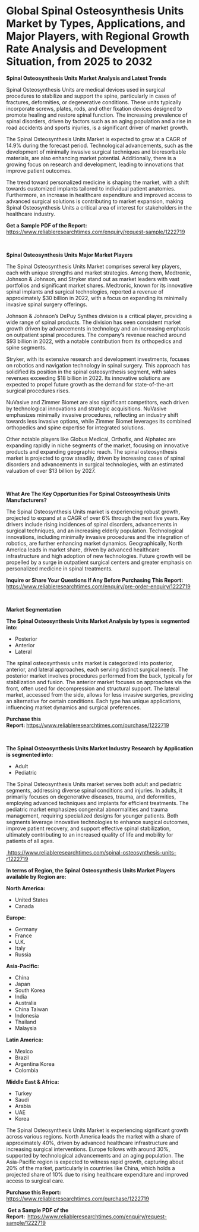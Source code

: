 <p><h1>Global Spinal Osteosynthesis Units Market by Types, Applications, and Major Players, with Regional Growth Rate Analysis and Development Situation, from 2025 to 2032</h1></p><p><strong>Spinal Osteosynthesis Units Market Analysis and Latest Trends</strong></p>
<p><p>Spinal Osteosynthesis Units are medical devices used in surgical procedures to stabilize and support the spine, particularly in cases of fractures, deformities, or degenerative conditions. These units typically incorporate screws, plates, rods, and other fixation devices designed to promote healing and restore spinal function. The increasing prevalence of spinal disorders, driven by factors such as an aging population and a rise in road accidents and sports injuries, is a significant driver of market growth.</p><p>The Spinal Osteosynthesis Units Market is expected to grow at a CAGR of 14.9% during the forecast period. Technological advancements, such as the development of minimally invasive surgical techniques and bioresorbable materials, are also enhancing market potential. Additionally, there is a growing focus on research and development, leading to innovations that improve patient outcomes.</p><p>The trend toward personalized medicine is shaping the market, with a shift towards customized implants tailored to individual patient anatomies. Furthermore, an increase in healthcare expenditure and improved access to advanced surgical solutions is contributing to market expansion, making Spinal Osteosynthesis Units a critical area of interest for stakeholders in the healthcare industry.</p></p>
<p><strong>Get a Sample PDF of the Report:&nbsp;</strong> <a href="https://www.reliableresearchtimes.com/enquiry/request-sample/1222719?utm_campaign=3027&utm_medium=2&utm_source=Github&utm_content=ia&utm_term=16042025&utm_id=spinal-osteosynthesis-units">https://www.reliableresearchtimes.com/enquiry/request-sample/1222719</a></p>
<p>&nbsp;</p>
<p><strong>Spinal Osteosynthesis Units Major Market Players</strong></p>
<p><p>The Spinal Osteosynthesis Units Market comprises several key players, each with unique strengths and market strategies. Among them, Medtronic, Johnson & Johnson, and Stryker stand out as market leaders with vast portfolios and significant market shares. Medtronic, known for its innovative spinal implants and surgical technologies, reported a revenue of approximately $30 billion in 2022, with a focus on expanding its minimally invasive spinal surgery offerings.</p><p>Johnson & Johnson’s DePuy Synthes division is a critical player, providing a wide range of spinal products. The division has seen consistent market growth driven by advancements in technology and an increasing emphasis on outpatient spinal procedures. The company’s revenue reached around $93 billion in 2022, with a notable contribution from its orthopedics and spine segments.</p><p>Stryker, with its extensive research and development investments, focuses on robotics and navigation technology in spinal surgery. This approach has solidified its position in the spinal osteosynthesis segment, with sales revenues exceeding $18 billion in 2022. Its innovative solutions are expected to propel future growth as the demand for state-of-the-art surgical procedures rises.</p><p>NuVasive and Zimmer Biomet are also significant competitors, each driven by technological innovations and strategic acquisitions. NuVasive emphasizes minimally invasive procedures, reflecting an industry shift towards less invasive options, while Zimmer Biomet leverages its combined orthopedics and spine expertise for integrated solutions.</p><p>Other notable players like Globus Medical, Orthofix, and Alphatec are expanding rapidly in niche segments of the market, focusing on innovative products and expanding geographic reach. The spinal osteosynthesis market is projected to grow steadily, driven by increasing cases of spinal disorders and advancements in surgical technologies, with an estimated valuation of over $13 billion by 2027.</p></p>
<p>&nbsp;</p>
<p><strong>What Are The Key Opportunities For Spinal Osteosynthesis Units Manufacturers?</strong></p>
<p><p>The Spinal Osteosynthesis Units market is experiencing robust growth, projected to expand at a CAGR of over 6% through the next five years. Key drivers include rising incidences of spinal disorders, advancements in surgical techniques, and an increasing elderly population. Technological innovations, including minimally invasive procedures and the integration of robotics, are further enhancing market dynamics. Geographically, North America leads in market share, driven by advanced healthcare infrastructure and high adoption of new technologies. Future growth will be propelled by a surge in outpatient surgical centers and greater emphasis on personalized medicine in spinal treatments.</p></p>
<p><strong>Inquire or Share Your Questions If Any Before Purchasing This Report:</strong> <a href="https://www.reliableresearchtimes.com/enquiry/pre-order-enquiry/1222719?utm_campaign=3027&utm_medium=2&utm_source=Github&utm_content=ia&utm_term=16042025&utm_id=spinal-osteosynthesis-units">https://www.reliableresearchtimes.com/enquiry/pre-order-enquiry/1222719</a></p>
<p>&nbsp;</p>
<p><strong>Market Segmentation</strong></p>
<p><strong>The Spinal Osteosynthesis Units Market Analysis by types is segmented into:</strong></p>
<p><ul><li>Posterior</li><li>Anterior</li><li>Lateral</li></ul></p>
<p><p>The spinal osteosynthesis units market is categorized into posterior, anterior, and lateral approaches, each serving distinct surgical needs. The posterior market involves procedures performed from the back, typically for stabilization and fusion. The anterior market focuses on approaches via the front, often used for decompression and structural support. The lateral market, accessed from the side, allows for less invasive surgeries, providing an alternative for certain conditions. Each type has unique applications, influencing market dynamics and surgical preferences.</p></p>
<p><strong>Purchase this Report:&nbsp;</strong><a href="https://www.reliableresearchtimes.com/purchase/1222719?utm_campaign=3027&utm_medium=2&utm_source=Github&utm_content=ia&utm_term=16042025&utm_id=spinal-osteosynthesis-units">https://www.reliableresearchtimes.com/purchase/1222719</a></p>
<p>&nbsp;</p>
<p><strong>The Spinal Osteosynthesis Units Market Industry Research by Application is segmented into:</strong></p>
<p><ul><li>Adult</li><li>Pediatric</li></ul></p>
<p><p>The Spinal Osteosynthesis Units market serves both adult and pediatric segments, addressing diverse spinal conditions and injuries. In adults, it primarily focuses on degenerative diseases, trauma, and deformities, employing advanced techniques and implants for efficient treatments. The pediatric market emphasizes congenital abnormalities and trauma management, requiring specialized designs for younger patients. Both segments leverage innovative technologies to enhance surgical outcomes, improve patient recovery, and support effective spinal stabilization, ultimately contributing to an increased quality of life and mobility for patients of all ages.</p></p>
<p><a href="https://www.reliableresearchtimes.com/spinal-osteosynthesis-units-r1222719?utm_campaign=3027&utm_medium=2&utm_source=Github&utm_content=ia&utm_term=16042025&utm_id=spinal-osteosynthesis-units">&nbsp;https://www.reliableresearchtimes.com/spinal-osteosynthesis-units-r1222719</a></p>
<p><strong>In terms of Region, the Spinal Osteosynthesis Units Market Players available by Region are:</strong></p>
<p>
    <p> <strong> North America: </strong>
        <ul>
            <li>United States</li>
            <li>Canada</li>
        </ul>
        </p> 
    <p> <strong> Europe: </strong>
        <ul>
            <li>Germany</li>
            <li>France</li>
            <li>U.K.</li>
            <li>Italy</li>
            <li>Russia</li>
        </ul>
        </p> 
    <p> <strong> Asia-Pacific: </strong>
        <ul>
            <li>China</li>
            <li>Japan</li>
            <li>South Korea</li>
            <li>India</li>
            <li>Australia</li>
            <li>China Taiwan</li>
            <li>Indonesia</li>
            <li>Thailand</li>
            <li>Malaysia</li>
        </ul>
        </p> 
    <p> <strong> Latin America: </strong>
        <ul>
            <li>Mexico</li>
            <li>Brazil</li>
            <li>Argentina Korea</li>
            <li>Colombia</li>
        </ul>
        </p> 
    <p> <strong> Middle East & Africa: </strong>
        <ul>
            <li>Turkey</li>
            <li>Saudi</li>
            <li>Arabia</li>
            <li>UAE</li>
            <li>Korea</li>
        </ul>
    </p>
    </p>
<p><p>The Spinal Osteosynthesis Units Market is experiencing significant growth across various regions. North America leads the market with a share of approximately 40%, driven by advanced healthcare infrastructure and increasing surgical interventions. Europe follows with around 30%, supported by technological advancements and an aging population. The Asia-Pacific region is expected to witness rapid growth, capturing about 20% of the market, particularly in countries like China, which holds a projected share of 10% due to rising healthcare expenditure and improved access to surgical care.</p></p>
<p><strong>Purchase this Report: </strong><a href="https://www.reliableresearchtimes.com/purchase/1222719?utm_campaign=3027&utm_medium=2&utm_source=Github&utm_content=ia&utm_term=16042025&utm_id=spinal-osteosynthesis-units">https://www.reliableresearchtimes.com/purchase/1222719</a></p>
<p>&nbsp;<strong>Get a Sample PDF of the Report:&nbsp;&nbsp;</strong><a href="https://www.reliableresearchtimes.com/enquiry/request-sample/1222719?utm_campaign=3027&utm_medium=2&utm_source=Github&utm_content=ia&utm_term=16042025&utm_id=spinal-osteosynthesis-units">https://www.reliableresearchtimes.com/enquiry/request-sample/1222719</a></p>
<p><strong></strong></p>
<p><p></p><p></p><p></p></p>